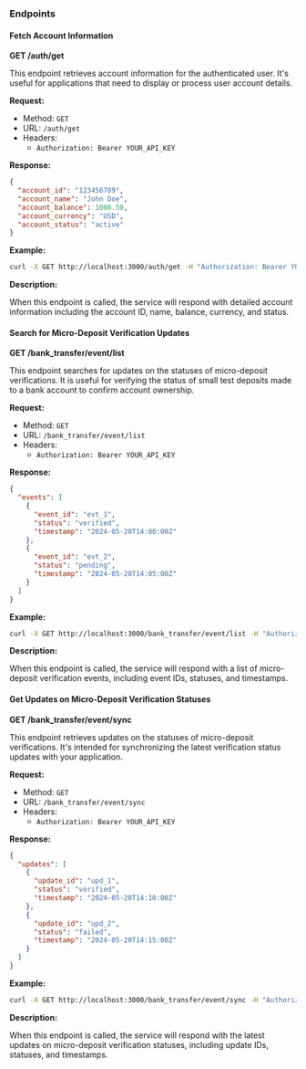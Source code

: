 ### Endpoints

#### Fetch Account Information

**GET /auth/get**

This endpoint retrieves account information for the authenticated user. It's useful for applications that need to display or process user account details.

**Request:**

- Method: `GET`
- URL: `/auth/get`
- Headers: 
  - `Authorization: Bearer YOUR_API_KEY`

**Response:**

```json
{
  "account_id": "123456789",
  "account_name": "John Doe",
  "account_balance": 1000.50,
  "account_currency": "USD",
  "account_status": "active"
}
```

**Example:**

```bash
curl -X GET http://localhost:3000/auth/get -H "Authorization: Bearer YOUR_API_KEY"
```

**Description:**

When this endpoint is called, the service will respond with detailed account information including the account ID, name, balance, currency, and status.

#### Search for Micro-Deposit Verification Updates

**GET /bank_transfer/event/list**

This endpoint searches for updates on the statuses of micro-deposit verifications. It is useful for verifying the status of small test deposits made to a bank account to confirm account ownership.

**Request:**

- Method: `GET`
- URL: `/bank_transfer/event/list`
- Headers: 
  - `Authorization: Bearer YOUR_API_KEY`

**Response:**

```json
{
  "events": [
    {
      "event_id": "evt_1",
      "status": "verified",
      "timestamp": "2024-05-20T14:00:00Z"
    },
    {
      "event_id": "evt_2",
      "status": "pending",
      "timestamp": "2024-05-20T14:05:00Z"
    }
  ]
}
```

**Example:**

```bash
curl -X GET http://localhost:3000/bank_transfer/event/list -H "Authorization: Bearer YOUR_API_KEY"
```

**Description:**

When this endpoint is called, the service will respond with a list of micro-deposit verification events, including event IDs, statuses, and timestamps.

#### Get Updates on Micro-Deposit Verification Statuses

**GET /bank_transfer/event/sync**

This endpoint retrieves updates on the statuses of micro-deposit verifications. It's intended for synchronizing the latest verification status updates with your application.

**Request:**

- Method: `GET`
- URL: `/bank_transfer/event/sync`
- Headers: 
  - `Authorization: Bearer YOUR_API_KEY`

**Response:**

```json
{
  "updates": [
    {
      "update_id": "upd_1",
      "status": "verified",
      "timestamp": "2024-05-20T14:10:00Z"
    },
    {
      "update_id": "upd_2",
      "status": "failed",
      "timestamp": "2024-05-20T14:15:00Z"
    }
  ]
}
```

**Example:**

```bash
curl -X GET http://localhost:3000/bank_transfer/event/sync -H "Authorization: Bearer YOUR_API_KEY"
```

**Description:**

When this endpoint is called, the service will respond with the latest updates on micro-deposit verification statuses, including update IDs, statuses, and timestamps.